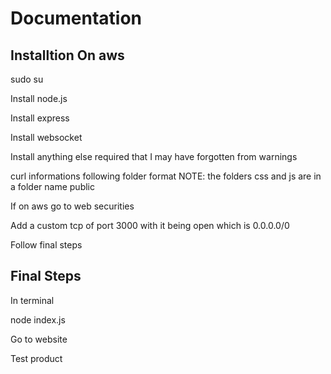 <h1>Documentation</h1>

<h2>Installtion On aws</h2> 
<p>sudo su</p>
<p>Install node.js</p>
<p>Install express</p>
<p>Install websocket</p>
<p>Install anything else required that I may have forgotten from warnings</p>
<p> curl informations following folder format NOTE: the folders css and js are in a folder name public </p>
<p>If on aws go to web securities</p> 
<p>Add a custom tcp of port 3000 with it being open which is 0.0.0.0/0</p>
<p>Follow final steps</p>

 <h2> Final Steps</h2>
<p>In terminal </p>
<p>node index.js </p>
<p>Go to website</p>
<p>Test product</p>
